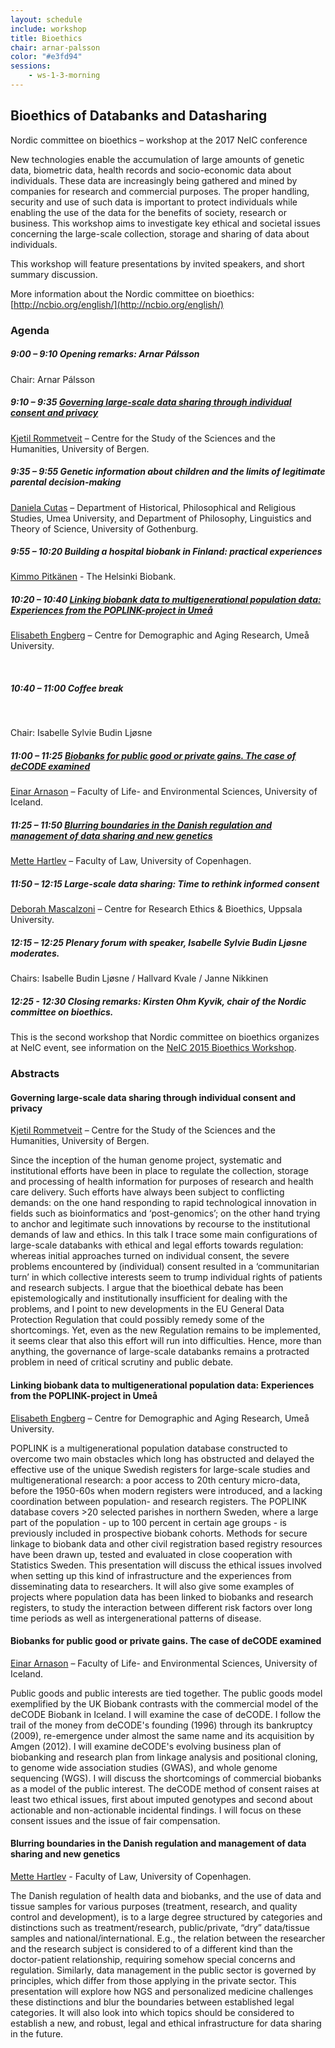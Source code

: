 ```yaml
---
layout: schedule
include: workshop
title: Bioethics
chair: arnar-palsson
color: "#e3fd94"
sessions:
    - ws-1-3-morning
---
```


## Bioethics of Databanks and Datasharing

Nordic committee on bioethics – workshop at the 2017 NeIC conference

New technologies enable the accumulation of large amounts of genetic data,
biometric data,  health records and socio-economic data about individuals. These
data are increasingly being gathered and mined by companies for research and
commercial purposes. The proper handling, security and use of such data is
important to protect individuals while enabling the use of the data for the
benefits of society, research or business. This workshop aims to investigate key
ethical and societal issues concerning the large-scale collection, storage and
sharing of data about individuals.

This workshop will feature presentations by invited speakers, and short summary discussion.

More information about the Nordic committee on bioethics:
[http://ncbio.org/english/](http://ncbio.org/english/)

### Agenda

##### 9:00 – 9:10 Opening remarks: Arnar Pálsson

Chair: Arnar Pálsson


##### 9:10 – 9:35  [Governing large-scale data sharing through individual consent and privacy](#governing-large-scale-data-sharing-through-individual-consent-an)

[Kjetil Rommetveit](http://www.uib.no/en/persons/Kjetil.Rommetveit) –
Centre for the Study of the Sciences and the Humanities, University of Bergen.

##### 9:35 – 9:55  Genetic information about children and the limits of legitimate parental decision-making

[Daniela Cutas](http://flov.gu.se/english/about/staff?languageId=100001&userId=xcutda) –
Department of Historical, Philosophical and Religious Studies, Umea University,
and Department of Philosophy, Linguistics and Theory of Science, University of
Gothenburg.

##### 9:55 – 10:20  Building a hospital biobank in Finland: practical experiences

[Kimmo Pitkänen](http://www.biopankki.fi/en/finnish-biobanks/) -
The Helsinki Biobank.

##### 10:20 – 10:40  [Linking biobank data to multigenerational population data: Experiences from the POPLINK-project in Umeå](#linking-biobank-data-to-multigenerational-population-data-experi)

[Elisabeth Engberg](http://www.cedar.umu.se/english/about-cedar/staff/?uid=elen0001) –
Centre for Demographic and Aging Research, Umeå University.

<br/>

##### 10:40 – 11:00 Coffee break

<br/>

Chair: Isabelle Sylvie Budin Ljøsne

##### 11:00 – 11:25  [Biobanks for public good or private gains. The case of deCODE examined](#biobanks-for-public-good-or-private-gains-the-case-of-decode-exa)

[Einar Arnason](http://uni.hi.is/einararn/) –
Faculty of Life- and Environmental Sciences, University of Iceland.


##### 11:25 – 11:50  [Blurring boundaries in the Danish regulation and management of data sharing and new genetics](#blurring-boundaries-in-the-danish-regulation-and-management-of-d)

[Mette Hartlev](http://www.jur.ku.dk/medarbejdere/mettehartlev) –
Faculty of Law, University of Copenhagen.


##### 11:50 – 12:15 Large-scale data sharing: Time to rethink informed consent

[Deborah Mascalzoni](http://crb.uu.se/staff/deborah-mascalzoni/) –
Centre for Research Ethics & Bioethics, Uppsala University.

##### 12:15 – 12:25 Plenary forum with speaker, Isabelle Sylvie Budin Ljøsne moderates.

Chairs: Isabelle Budin Ljøsne / Hallvard Kvale / Janne Nikkinen

##### 12:25 - 12:30 Closing remarks: Kirsten Ohm Kyvik, chair of the Nordic committee on bioethics.

This is the second workshop that Nordic committee on bioethics organizes at NeIC event, see information on the [NeIC 2015 Bioethics Workshop](http://neic2015.nordforsk.org/display/NeIC2015/Bioethics).

### Abstracts

#### Governing large-scale data sharing through individual consent and privacy

[Kjetil Rommetveit](http://www.uib.no/en/persons/Kjetil.Rommetveit) –
Centre for the Study of the Sciences and the Humanities, University of Bergen.

Since the inception of the human genome project, systematic and institutional
efforts have been in place to regulate the collection, storage and processing of
health information for purposes of research and health care delivery. Such
efforts have always been subject to conflicting demands: on the one hand
responding to rapid technological innovation in fields such as bioinformatics
and ‘post-genomics’; on the other hand trying to anchor and legitimate such
innovations by recourse to the institutional demands of law and ethics. In this
talk I trace some main configurations of large-scale databanks with ethical and
legal efforts towards regulation: whereas initial approaches turned on
individual consent, the severe problems encountered by (individual) consent
resulted in a ‘communitarian turn’ in which collective interests seem to trump
individual rights of patients and research subjects. I argue that the bioethical
debate has been epistemologically and institutionally insufficient for dealing
with the problems, and I point to new developments in the EU General Data
Protection Regulation that could possibly remedy some of the shortcomings. Yet,
even as the new Regulation remains to be implemented, it seems clear that also
this effort will run into difficulties. Hence, more than anything, the
governance of large-scale databanks remains a protracted problem in need of
critical scrutiny and public debate.

#### Linking biobank data to multigenerational population data: Experiences from the POPLINK-project in Umeå

[Elisabeth Engberg](http://www.cedar.umu.se/english/about-cedar/staff/?uid=elen0001) –
Centre for Demographic and Aging Research, Umeå University.

POPLINK is a multigenerational population database constructed to overcome two
main obstacles which long has obstructed and delayed the effective use of the
unique Swedish registers for large-scale studies and multigenerational research:
a poor access to 20th century micro-data, before the 1950-60s when modern
registers were introduced, and a lacking coordination between population- and
research registers. The POPLINK database covers >20 selected parishes in
northern Sweden, where a large part of the population - up to 100 percent in
certain age groups - is previously included in prospective biobank cohorts.
Methods for secure linkage to biobank data and other civil registration based
registry resources have been drawn up, tested and evaluated in close cooperation
with Statistics Sweden. This presentation will discuss the ethical issues
involved when setting up this kind of infrastructure and the experiences from
disseminating data to researchers. It will also give some examples of projects
where population data has been linked to biobanks and research registers, to
study the interaction between different risk factors over long time periods as
well as intergenerational patterns of disease.

#### Biobanks for public good or private gains. The case of deCODE examined

[Einar Arnason](http://uni.hi.is/einararn/) –
Faculty of Life- and Environmental Sciences, University of Iceland.

Public goods and public interests are tied together. The public goods model
exemplified by the UK Biobank contrasts with the commercial model of the deCODE
Biobank in Iceland. I will examine the case of deCODE. I follow the trail of the
money from deCODE's founding (1996) through its bankruptcy (2009), re-emergence
under almost the same name and its acquisition by Amgen (2012). I will examine
deCODE's evolving business plan of biobanking and research plan from linkage
analysis and positional cloning, to genome wide association studies (GWAS), and
whole genome sequencing (WGS). I will discuss the shortcomings of commercial
biobanks as a model of the public interest. The deCODE method of consent raises
at least two ethical issues, first about imputed genotypes and second about
actionable and non-actionable incidental findings. I will focus on these consent
issues and the issue of fair compensation.  

#### Blurring boundaries in the Danish regulation and management of data sharing and new genetics

[Mette Hartlev](http://www.jur.ku.dk/medarbejdere/mettehartlev) -
Faculty of Law, University of Copenhagen.

The Danish regulation of health data and biobanks, and the use of data and
tissue samples for various purposes (treatment, research, and quality control
and development), is to a large degree structured by categories and distinctions
such as treatment/research, public/private, “dry” data/tissue samples and
national/international. E.g., the relation between the researcher and the
research subject is considered to of a different kind than the doctor-patient
relationship, requiring somehow special concerns and regulation.  Similarly,
data management in the public sector is governed by principles, which differ
from those applying in the private sector. This presentation will explore how
NGS and personalized medicine challenges these distinctions and blur the
boundaries between established legal categories. It will also look into which
topics should be considered to establish a new, and robust, legal and ethical
infrastructure for data sharing in the future.
